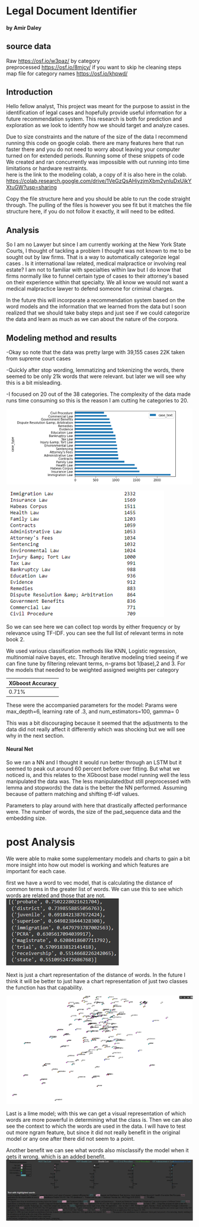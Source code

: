 #                          Legal Document Identifier
#### by Amir Daley

## source data
Raw https://osf.io/w3paz/ by category <br />
preprocessed https://osf.io/8mjcy/ if you want to skip he cleaning steps<br />
map file for category names https://osf.io/khpwd/<br />
## Introduction
Hello fellow analyst, This project was meant for the purpose to assist in the identification of legal cases and hopefully provide useful information for a future recommendation system. This research is both for prediction and exploration as we look to identify how we should target and analyze cases.

Due to size constraints and the nature of the size of the data I recommend running this code on google colab. there are many features here that run faster there and you do not need to worry about leaving your computer turned on for extended periods.  Running some of these snippets of code We created and ran concurrently was impossible with out running into time limitations or hardware restraints. <br />
here is the link to the modeling colab, a copy of it is also here in the colab. https://colab.research.google.com/drive/1VeGzQsAHiyzjmXbm2ynluDxUikYXtuGW?usp=sharing <br />

Copy the file structure here and you should be able to run the code straight through. The pulling of the files is however you see fit but it matches the file structure here, if you do not follow it exactly, it will need to be edited.

## Analysis

So I am no Lawyer but since I am currently working at the New York State Courts, I thought of tackling a problem I thought was not known to me to be sought out by law firms. That is a way to automatically categorize legal cases . Is it international law related, medical malpractice or involving real estate? I am not to familiar with specialties within law but I do know that firms normally like to funnel certain type of cases to their attorney's based on their experience within that specialty. We all know we would not want a medical malpractice lawyer to defend someone for criminal charges.

In the future this will incorporate a recommendation system based on the word models and the information that we learned from the data but I soon realized that we should take baby steps
and just see if we could categorize the data and  learn as much as we can about the nature of the corpora.

## Modeling method and results

-Okay so note that the data was pretty large with 39,155 cases 22K taken from supreme court cases

-Quickly after stop wording, lemmatizing and tokenizing the words, there seemed to be only 21k words that were relevant. but later we will see why this is a bit misleading.

-I focused on 20 out of the 38 categories. The complexity of the data made runs time consuming so this is the reason I am cutting he categories to 20.

![alt1 set1](https://github.com/criolloprimero/Legal-Document-Identifier-/blob/main/images/numberOfCase1.png)

![alt2 set2](https://github.com/criolloprimero/Legal-Document-Identifier-/blob/main/images/numberOfCase2.png)

So we can see here we can collect top words by either frequency or by relevance using TF-IDF. you can see the full list of relevant terms in note book 2.  

 We used various classification methods like KNN, Logistic regression, multinomial naïve bayes, etc.​ Through iterative modeling tried seeing if we can fine tune by filtering relevant terms, n-grams bot 1(base),2 and 3. For the models that needed to be weighted assigned weights per category​

 |XGboost Accuracy|
 |---------|
 |0.71% |

 These were the accompanied parameters for the model:
 Params were max_depth=6, learning rate of .3, and num_estimators=100, gamma= 0

This was a bit discouraging because it seemed that the adjustments to the data did not really affect it differently which was shocking but we will see why in the next section.

 #### Neural Net

 So we ran a NN and I thought it would run better through an LSTM but it seemed to peak out around 60 percent before over fitting. But what we noticed is, and this relates to the XGboost base model running well the less manipulated the data was. The less manipulated(but still preprocessed with lemma and stopwords) the data is the better the NN performed. Assuming because of pattern matching and shifting tf-idf values.

 Parameters to play around with here that drastically affected performance were. The number of words, the size of the pad_sequence data and the embedding size.

# post Analysis

We were able to make some supplementary models and charts to gain a bit more insight into how out model is working and which features are important for each case.

first we have a word to vec model, that is calculating the distance of common terms in the greater list of words. We can use this to see which words are related and those that are not.
![alt2 ](https://github.com/criolloprimero/Legal-Document-Identifier-/blob/main/images/for%20lawcat.png)

Next is just a chart representation of the distance of words. In the future I think it will be better to just have a chart representation of just two classes the function has that capability.

![alt2 ](https://github.com/criolloprimero/Legal-Document-Identifier-/blob/main/images/for%20lawcat2.png)

Last is a lime model; with this we can get a visual representation of which words are more powerful in determining what the class is. Then we can also see the context to which the words are used in the data. I will have to test out more ngram feature, but since it did not really benefit in the original model or any one after there did not seem to a point.

Another benefit we can see what words also misclassify the model when it gets it wrong. which is an added benefit.
![alt2 ](https://github.com/criolloprimero/Legal-Document-Identifier-/blob/main/images/for%20lawcat3.png)
